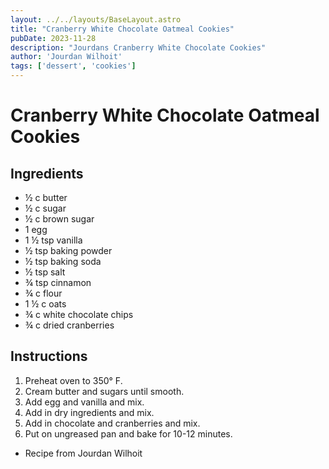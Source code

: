 ```yaml
---
layout: ../../layouts/BaseLayout.astro
title: "Cranberry White Chocolate Oatmeal Cookies"
pubDate: 2023-11-28
description: "Jourdans Cranberry White Chocolate Cookies"
author: 'Jourdan Wilhoit'
tags: ['dessert', 'cookies']
---
```

# Cranberry White Chocolate Oatmeal Cookies

## Ingredients

* ½ c butter
* ½ c sugar
* ½ c brown sugar
* 1 egg
* 1 ½ tsp vanilla
* ½ tsp baking powder
* ½ tsp baking soda
* ½ tsp salt
* ¾ tsp cinnamon
* ¾ c flour
* 1 ½ c oats
* ¾ c white chocolate chips
* ¾ c dried cranberries

## Instructions

1. Preheat oven to 350° F.
2. Cream butter and sugars until smooth.
3. Add egg and vanilla and mix.
4. Add in dry ingredients and mix.
5. Add in chocolate and cranberries and mix.
6. Put on ungreased pan and bake for 10-12 minutes.

- Recipe from Jourdan Wilhoit